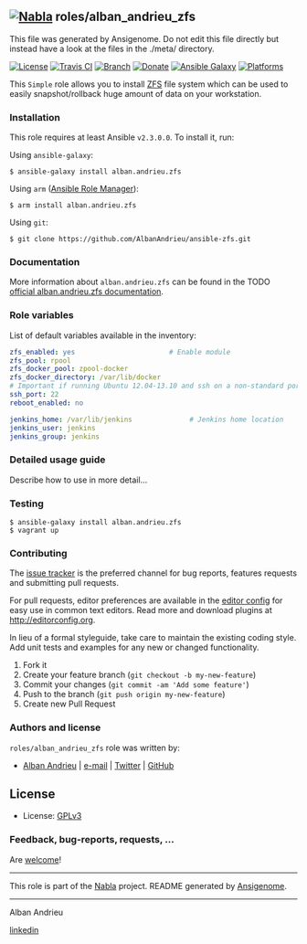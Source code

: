 ## [![Nabla](https://debops.org/images/debops-small.png)](https://github.com/AlbanAndrieu) roles/alban_andrieu_zfs

This file was generated by Ansigenome. Do not edit this file directly but instead have a look at the files in the ./meta/ directory. 

[![License](http://img.shields.io/:license-apache-blue.svg?style=flat-square)](http://www.apache.org/licenses/LICENSE-2.0.html)
[![Travis CI](https://img.shields.io/travis/AlbanAndrieu/ansible-zfs.svg?style=flat)](https://travis-ci.org/AlbanAndrieu/ansible-zfs)
[![Branch](http://img.shields.io/github/tag/AlbanAndrieu/ansible-zfs.svg?style=flat-square)](https://github.com/AlbanAndrieu/ansible-zfs/tree/master)
[![Donate](https://img.shields.io/gratipay/AlbanAndrieu.svg?style=flat)](https://www.gratipay.com/~AlbanAndrieu)
[![Ansible Galaxy](https://img.shields.io/badge/galaxy-alban.andrieu.zfs-660198.svg?style=flat)](https://galaxy.ansible.com/alban.andrieu/zfs)
[![Platforms](http://img.shields.io/badge/platforms-ubuntu-lightgrey.svg?style=flat)](#)


This ``Simple`` role allows you to install [ZFS](http://fr.wikipedia.org/wiki/ZFS) file system
which can be used to easily snapshot/rollback huge amount of data on your workstation.

### Installation

This role requires at least Ansible `v2.3.0.0`. To install it, run:

Using `ansible-galaxy`:
```shell
$ ansible-galaxy install alban.andrieu.zfs
```

Using `arm` ([Ansible Role Manager](https://github.com/mirskytech/ansible-role-manager/)):
```shell
$ arm install alban.andrieu.zfs
```

Using `git`:
```shell
$ git clone https://github.com/AlbanAndrieu/ansible-zfs.git
```

### Documentation

More information about `alban.andrieu.zfs` can be found in the
TODO [official alban.andrieu.zfs documentation](https://docs.debops.org/en/latest/ansible/roles/ansible-zfs/docs/).


### Role variables

List of default variables available in the inventory:

```YAML
zfs_enabled: yes                       # Enable module
zfs_pool: rpool
zfs_docker_pool: zpool-docker
zfs_docker_directory: /var/lib/docker
# Important if running Ubuntu 12.04-13.10 and ssh on a non-standard port
ssh_port: 22
reboot_enabled: no

jenkins_home: /var/lib/jenkins              # Jenkins home location
jenkins_user: jenkins
jenkins_group: jenkins
```


### Detailed usage guide

Describe how to use in more detail...

### Testing
```shell
$ ansible-galaxy install alban.andrieu.zfs
$ vagrant up
```

### Contributing

The [issue tracker](https://github.com/AlbanAndrieu/ansible-zfs/issues) is the preferred channel for bug reports, features requests and submitting pull requests.

For pull requests, editor preferences are available in the [editor config](.editorconfig) for easy use in common text editors. Read more and download plugins at <http://editorconfig.org>.

In lieu of a formal styleguide, take care to maintain the existing coding style. Add unit tests and examples for any new or changed functionality.

1. Fork it
2. Create your feature branch (`git checkout -b my-new-feature`)
3. Commit your changes (`git commit -am 'Add some feature'`)
4. Push to the branch (`git push origin my-new-feature`)
5. Create new Pull Request

### Authors and license

`roles/alban_andrieu_zfs` role was written by:

- [Alban Andrieu](fr.linkedin.com/in/nabla/) | [e-mail](mailto:alban.andrieu@free.fr) | [Twitter](https://twitter.com/AlbanAndrieu) | [GitHub](https://github.com/AlbanAndrieu)

License
-------

- License: [GPLv3](https://tldrlegal.com/license/gnu-general-public-license-v3-%28gpl-3%29)

### Feedback, bug-reports, requests, ...

Are [welcome](https://github.com/AlbanAndrieu/ansible-zfs/issues)!

***

This role is part of the [Nabla](https://github.com/AlbanAndrieu) project.
README generated by [Ansigenome](https://github.com/nickjj/ansigenome/).

***

Alban Andrieu

[linkedin](fr.linkedin.com/in/nabla/)